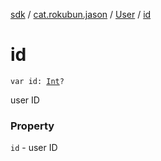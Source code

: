 [sdk](../../index.md) / [cat.rokubun.jason](../index.md) / [User](index.md) / [id](./id.md)

# id

`var id: `[`Int`](https://kotlinlang.org/api/latest/jvm/stdlib/kotlin/-int/index.html)`?`

user  ID

### Property

`id` - user  ID